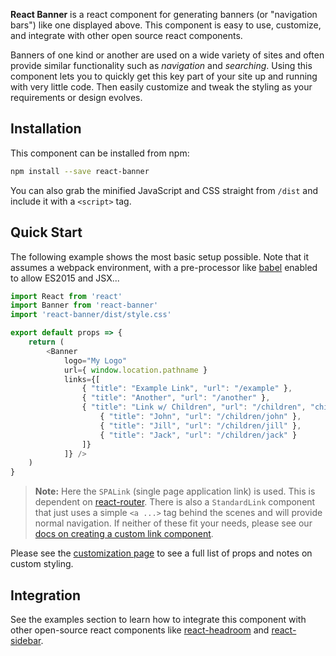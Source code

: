 **React Banner** is a react component for generating banners (or "navigation bars") like one displayed above. This component is easy to use, customize, and integrate with other open source react components. 

Banners of one kind or another are used on a wide variety of sites and often provide similar functionality such as _navigation_ and _searching_. Using this component lets you to quickly get this key part of your site up and running with very little code. Then easily customize and tweak the styling as your requirements or design evolves.


## Installation

This component can be installed from npm:

```bash
npm install --save react-banner
```

You can also grab the minified JavaScript and CSS straight from `/dist` and include it with a `<script>` tag.


## Quick Start

The following example shows the most basic setup possible. Note that it assumes a webpack environment, with a pre-processor like [babel][1] enabled to allow ES2015 and JSX...

```javascript
import React from 'react'
import Banner from 'react-banner'
import 'react-banner/dist/style.css'

export default props => {
    return (
        <Banner
            logo="My Logo"
            url={ window.location.pathname }
            links={[
                { "title": "Example Link", "url": "/example" },
                { "title": "Another", "url": "/another" },
                { "title": "Link w/ Children", "url": "/children", "children": [
                    { "title": "John", "url": "/children/john" },
                    { "title": "Jill", "url": "/children/jill" },
                    { "title": "Jack", "url": "/children/jack" }
                ]}
            ]} />
    )
}
```

> **Note:** Here the `SPALink` (single page application link) is used. This is dependent on [react-router][4]. There is also a `StandardLink` component that just uses a simple `<a ...>` tag behind the scenes and will provide normal navigation. If neither of these fit your needs, please see our [docs on creating a custom link component][5].

Please see the [customization page][5] to see a full list of props and notes on custom styling.


## Integration

See the examples section to learn how to integrate this component with other open-source react components like [react-headroom][2] and [react-sidebar][3].


[1]: https://babeljs.io/
[2]: ./integration/headroom
[3]: ./integration/sidebar
[4]: https://github.com/ReactTraining/react-router
[5]: ./customization